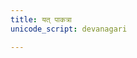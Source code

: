 ```yaml
---
title: यत् पाकत्रा
unicode_script: devanagari

---
```

<div class="js_include" url="/vedAH/Rk/shAkalam/saMhitA/10/prAchInA_prastutiH/yat_pAkatrA.md"  newLevelForH1="2" includeTitle="false"> </div>  

